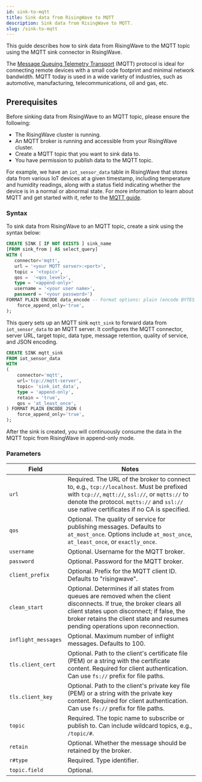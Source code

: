 ```yaml
---
id: sink-to-mqtt
title: Sink data from RisingWave to MQTT
description: Sink data from RisingWave to MQTT.
slug: /sink-to-mqtt
---
```

This guide describes how to sink data from RisingWave to the MQTT topic using the MQTT sink connector in RisingWave.

The [Message Queuing Telemetry Transport](https://mqtt.org/) (MQTT) protocol is ideal for connecting remote devices with a small code footprint and minimal network bandwidth. MQTT today is used in a wide variety of industries, such as automotive, manufacturing, telecommunications, oil and gas, etc.

## Prerequisites[](https://docs.risingwave.com/docs/current/sink-to-nats/#prerequisites)

Before sinking data from RisingWave to an MQTT topic, please ensure the following:

- The RisingWave cluster is running.
- An MQTT broker is running and accessible from your RisingWave cluster.
- Create a MQTT topic that you want to sink data to.
- You have permission to publish data to the MQTT topic.

For example, we have an `iot_sensor_data` table in RisingWave that stores data from various IoT devices at a given timestamp, including temperature and humidity readings, along with a status field indicating whether the device is in a normal or abnormal state. For more information to learn about MQTT and get started with it, refer to the [MQTT guide](https://mqtt.org/getting-started/).
### Syntax
To sink data from RisingWave to an MQTT topic, create a sink using the syntax below:

```sql
CREATE SINK [ IF NOT EXISTS ] sink_name
[FROM sink_from | AS select_query]
WITH (
   connector='mqtt',
   url = '<your MQTT server>:<port>',
   topic = '<topic>',
   qos =  '<qos_level>', 
   type = '<append-only>'
   username = '<your user name>',
   password = '<your password>')
FORMAT PLAIN ENCODE data_encode -- Format options: plain (encode BYTES and JSON) (
    force_append_only='true',
);
```
This query sets up an MQTT sink `mqtt_sink` to forward data from `iot_sensor_data` to an MQTT server. It configures the MQTT connector, server URL, target topic, data type, message retention, quality of service, and JSON encoding.

```sql
CREATE SINK mqtt_sink
FROM iot_sensor_data 
WITH
(
    connector='mqtt',
    url='tcp://mqtt-server',
    topic= 'sink_iot_data',
    type = 'append-only',
    retain = 'true',
    qos = 'at_least_once',
) FORMAT PLAIN ENCODE JSON (
    force_append_only='true',
);
```
After the sink is created, you will continuously consume the data in the MQTT topic from RisingWave in append-only mode.

### Parameters

| Field              | Notes                                                                                                                                                                                                                                                                                                                                                                                                                                                                                                               |
|--------------------|---------------------------------------------------------------------------------------------------------------------------------------------------------------------------------------------------------------------------------------------------------------------------------------------------------------------------------------------------------------------------------------------------------------------------------------------------------------------------------------------------------------------|
| `url`              | Required. The URL of the broker to connect to, e.g., `tcp://localhost`. Must be prefixed with `tcp://`, `mqtt://`, `ssl://`, or `mqtts://` to denote the protocol. `mqtts://` and `ssl://` use native certificates if no CA is specified.                                                                                                                                                                                                                                                                          |
| `qos`              | Optional. The quality of service for publishing messages. Defaults to `at_most_once`. Options include `at_most_once`, `at_least_once`, or `exactly_once`.                                                                                                                                                                                                                                                                                                                                                            |
| `username`         | Optional. Username for the MQTT broker.                                                                                                                                                                                                                                                                                                                                                                                                                                                                               |
| `password`         | Optional. Password for the MQTT broker.                                                                                                                                                                                                                                                                                                                                                                                                                                                                               |
| `client_prefix`    | Optional. Prefix for the MQTT client ID. Defaults to "risingwave".                                                                                                                                                                                                                                                                                                                                                                                                                                                    |
| `clean_start`      | Optional. Determines if all states from queues are removed when the client disconnects. If true, the broker clears all client states upon disconnect; if false, the broker retains the client state and resumes pending operations upon reconnection.                                                                                                                                                                                                                                                             |
| `inflight_messages`| Optional. Maximum number of inflight messages. Defaults to 100.                                                                                                                                                                                                                                                                                                                                                                                                                                                      |
| `tls.client_cert`  | Optional. Path to the client's certificate file (PEM) or a string with the certificate content. Required for client authentication. Can use `fs://` prefix for file paths.                                                                                                                                                                                                                                                                               |
| `tls.client_key`   | Optional. Path to the client's private key file (PEM) or a string with the private key content. Required for client authentication. Can use `fs://` prefix for file paths.                                                                                                                                                                                                                                                                                 |
| `topic`            | Required. The topic name to subscribe or publish to. Can include wildcard topics, e.g., `/topic/#`.                                                                                                                                                                                                                                                                                                                                                                                                                  |
| `retain`           | Optional. Whether the message should be retained by the broker.                                                                                                                                                                                                                                                                                                                                                                                                                                                       |
| `r#type`           | Required. Type identifier.                                                                                                                                                                                                                                                                                                                                                                                                                                                                                            |
| `topic.field`      | Optional.                                                                                                                                                                                                                                                                                                                                                                                                                                                                                                            |


